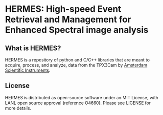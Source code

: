 # HERMES: High-speed Event Retrieval and Management for Enhanced Spectral image analysis #

## What is HERMES? ##
HERMES is a repository of python and C/C++ libraries that are meant to acquire, process, and analyze, data from the TPX3Cam by [Amsterdam Scientific Instruments](https://www.amscins.com/buy-here/tpx3cam/ "ASI TPX3Cam").


## License ## 
HERMES is distributed as open-source software under an MIT License, with LANL open source approval (reference O4660). Please see LICENSE for more details. 